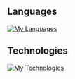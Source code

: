 ## Languages

[![My Languages](https://skillicons.dev/icons?i=html,css,sass,js)](https://skillicons.dev)

## Technologies

[![My Technologies](https://skillicons.dev/icons?i=react,linux)](https://skillicons.dev)
